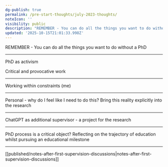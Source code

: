 ```yaml
---
dg-publish: true
permalink: /pre-start-thoughts/july-2023-thoughts/
noteIcon: ''
visibility: public
description: "REMEMBER - You can do all the things you want to do without a PhD\n\n---\n\nPhD as activism\_\n\nCritical and provocative work\n\n--- \n\nWorking within constraints (me)\n\n"
updated: '2025-10-15T21:01:33.998Z'
---
```



REMEMBER - You can do all the things you want to do without a PhD

---

PhD as activism 

Critical and provocative work

--- 

Working within constraints (me)

---

Personal - why do I feel like I need to do this? Bring this reality explicitly into the research

---  

ChatGPT as additional supervisor - a project for the research

---

PhD process is a critical object? Reflecting on the trajectory of education whilst pursuing an educational milestone 

---
[[published/notes-after-first-supervision-discussions\|notes-after-first-supervision-discussions]]
  

